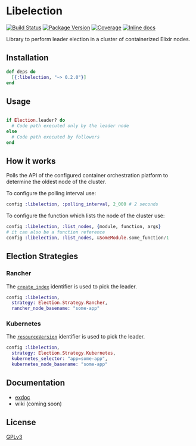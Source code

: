 # Libelection

[![Build Status](https://travis-ci.org/QuiqUpLTD/libelection.svg?branch=master)](https://travis-ci.org/QuiqUpLTD/libelection)
[![Package Version](https://img.shields.io/hexpm/v/libelection.svg)](https://hex.pm/packages/libelection)
[![Coverage](https://coveralls.io/repos/github/QuiqUpLTD/libelection/badge.svg?branch=master)](https://coveralls.io/repos/github/QuiqUpLTD/libelection)
[![Inline docs](https://inch-ci.org/github/QuiqUpLTD/libelection.svg?branch=master)](https://inch-ci.org/github/QuiqUpLTD/libelection)

Library to perform leader election in a cluster of containerized Elixir nodes.

## Installation

```elixir
def deps do
  [{:libelection, "~> 0.2.0"}]
end
```

## Usage

```elixir

if Election.leader? do
  # Code path executed only by the leader node
else
  # Code path executed by followers
end
```

## How it works

Polls the API of the configured container orchestration platform to determine the oldest node of the cluster.

To configure the polling interval use:

```elixir
config :libelection, :polling_interval, 2_000 # 2 seconds
```

To configure the function which lists the node of the cluster use:

```elixir
config :libelection, :list_nodes, {module, function, args}
# it can also be a function reference
config :libelection, :list_nodes, &SomeModule.some_function/1
```

## Election Strategies

### Rancher

The [`create_index`](http://rancher.com/docs/rancher/v1.2/en/rancher-services/metadata-service/#container) identifier is used to pick the leader.

```elixir
config :libelection,
  strategy: Election.Strategy.Rancher,
  rancher_node_basename: "some-app"
```

### Kubernetes

The [`resourceVersion`](https://kubernetes.io/docs/reference/generated/federation/v1/definitions/) identifier
is used to pick the leader.

```elixir
config :libelection,
  strategy: Election.Strategy.Kubernetes,
  kubernetes_selector: "app=some-app",
  kubernetes_node_basename: "some-app"
```

## Documentation

* [exdoc](https://hexdocs.pm/libelection/)
* wiki (coming soon)

## License

[GPLv3](https://github.com/QuiqUpLTD/libelection/blob/master/LICENSE.md)

